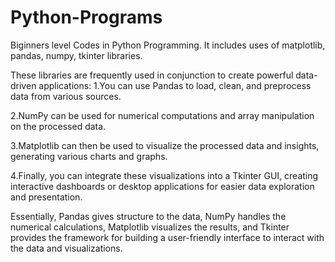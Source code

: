 # Python-Programs
Biginners level Codes in Python Programming.
It includes uses of matplotlib, pandas, numpy, tkinter libraries.

These libraries are frequently used in conjunction to create powerful data-driven applications: 
1.You can use Pandas to load, clean, and preprocess data from various sources.

2.NumPy can be used for numerical computations and array manipulation on the processed data.

3.Matplotlib can then be used to visualize the processed data and insights, generating various charts and graphs.

4.Finally, you can integrate these visualizations into a Tkinter GUI, creating interactive dashboards or desktop applications for easier data exploration and presentation. 


Essentially, Pandas gives structure to the data, NumPy handles the numerical calculations, Matplotlib visualizes the results, and Tkinter provides the framework for building a user-friendly interface to interact with the data and visualizations.
